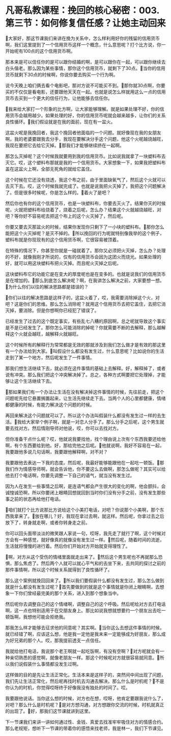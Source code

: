 # 凡哥私教课程：挽回的核心秘密：003.第三节：如何修复信任感？让她主动回来

🎼大家好，那这节课我们来讲在挽为关系中，怎么样利用好你的残留的信用货币啊，我们这里提到了一个信用货币这样一个概念，什么意思呢？打个比方说，你一开始呢有100点的这个信用货币啊。

那本来是可以信任你的是可以跟你结婚的啊，是可以跟你在一起，可以跟你继续去白头偕老。那么因为某些事情，那你这个信用货币，就剩下了30点。🎼当你的信用货币就剩下30点的时候啊，你说你要去购买一个行为啊。

说今天晚上咱们俩去看个电影吧，那对方说不可能买不到。🎼那你就30点啊，你要买的不仅仅是看电影，还要跟他天天在一起。也就是说怎么样就用这么一点的信用货币去买到一个更大的信任行为，让他能够去信任你。

🎼我来给大家打一个形象的比方啊，让大家能够理解。就是如果处理不好，你的信用货币会越用越少。如果处理的好，你的信用货币呢就会越来越多，让你们的关系良性循环。🎼我们假设就是在我的面前，现在有一盆火。

这盆火呢是我挽回者，我这个挽回者他面临的一个问题。就好像现在我的女朋友啊，我的老婆要跟我去分手，我现在要解决分手这个问题，他这个火呢越烧越旺，我现在要把它去给它灭掉。🎼那我们才能够继续挤在一起啊。

那怎么灭掉呢？这个时候我就要用到我的信用货币。比如说我就拿了一块塑料布去灭它。哎，这个塑料布那就是我的一个信用货币。大家想象一下，如果我把塑料布盖在这盆火上啊，全部无死角的就给它盖住。

这个时候在它还没有烧透，我这个布之前，由于里面缺氧气了，然后这个火就可以去灭下去。哎，这个时候我就完成了。也就是说我把火灭掉了，我把这个问题解决了。但是很多时候呢，你是怎么样的。🎼着火了是吧？

然后你也有你的这个信用货币，也是一块塑料布，你要去灭火了。结果你灭的时候呢，火就把塑料布给烧着了，烧着之后呢，怎么办？结果这个火就越烧越旺，对吧？等你好不容易呢去把这个布上的这个火灭掉了，然后呢。

你要又要去灭那盆火的时候，结果你发现你只剩下了一小块的塑料布。🎼那你怎么能把这个火灭掉呢？是灭不掉的。🎼所以挽回的行为呢就特别像我举的这个例子，塑料布就是你现现有的这个信用货币啊，它很容易被顶着。

在特殊的情况下，你甚至你就是一碰就着了。那你又必须把火灭掉，怎么办？处理的不好，就像我刚才所说的，仅有的信用货币会因为这团火而烧光。如果处理的好，就可以用这块塑料布把火灭掉。而且呢火灭掉之后呢。

这块塑料布它的功能它是在变大的厚度呢也是在变多的。也就是说我们的信用货币是在增加的。🎼那么到底怎么解决呢？啊，在我讲怎么解决之前，大家要想一想。🎼为什么你们以往的解决思路都是错误的？

🎼你们以往的解决思路是这样子的，这盆火着了，哎，我需要消除掉这个火，对吧？这是你们的思维。那么怎么消除呢？就用这个信用货币去把它盖住，去把它消灭掉，要消除。但是你想啊你已经犯了错误了。

已经发生了过去的这个既定事实，有些乱七八糟的原因啊，总之呢就导致这个事实是不是已经发生了。那你怎么可能消除的掉呢？你就需要不断的去解释，那么越解释这个火就会越旺，越解释火就越旺。

这个时候所有的解释行为常常都是无效的那就涉及到我们怎么做才是有效的那这里有一个办法给到大家。🎼叫假设什么都没有发生过，什么意思呢？比如说你的生活走到了某一个地方，然后呢发生了一件事情。

那我们想生活继续下去，就必须在这件事情的基础上去解释。好，解释掉了，或者说有冲突。那么我们把这个冲突解决掉了。总之，各种方式啊要把它处理掉，才能够让这个生活继续下去。

🎼那如果我们有一个办法让生活在没有解决掉这件事情的时候，先往前走，把这个问题呢先给它悬置搁置起来，让生活先继续走下去。当两个人的心里都健康，情绪都健康的时候，有能力解决这个问题的时候。

再回来解决这个问题就可以了。所以这个办法叫假装什么都没有发生过一样的去生活。🎼我给大家举个例子啊，就是一对恋人分手了。那么分手之后呢，这个男生就要去找对方。然后情刚导师对他说，哎，你可以去找对方。

但你准备干点什么呢？哎，他就说我要找他，找个理由说上次有个东西我要还给他啊，有个东西要给到他。好，那给完他之后呢。🎼他就说啊，我好不容易在一起，我要跟他多说几句话啊，我要跟他解释啊，对不对？

我要跟他去表达一下我的态度。然后呢，我最好能够能跟他在一起吃一顿饭。🎼那我们作为情感导师啊，就会告诉他，你不要这么去做啊，那怎么做呢？其实可以给他去打个电话啊，你要先调整一下自己的语气，就当没有发生过。

因为人在发生一些事情之后啊，是连语气都会产生很大的变化的啊，他会颤抖，会诚惶诚恐啊，所以你要闭上眼睛回想就回到当时你们没有分手之前，没有发生那些事之前的状态再给他打电话。

🎼咱们就打个比方说那比方说给这个小美打电话，对吧？你说那个小美啊，那个东西我拿来了。🎼放在哪儿？好，我现在拿过去啊，就这样。然后呢，你拿过去之后放下了，转身就走啊，或者你转身走之前。

你可以回头面带淡淡的微笑跟人家说一句，哎呀，我先走了就行了啊，这个时候对方会有一种感觉，就好像真的就像没有发生过一样。🎼然后呢，随着时间的流逝，生活就将慢慢的进行着。然后你们开始对方开始就变得理性了。

🎼啊，对方从这个受伤的情绪里面就走出来了。🎼然后这个男生呢也不再就那么恐惧，那么焦虑了。然后两个人就可以就心平气和的去坐下来，去共同的探讨之前的那件事情啊，所以这个时候关系就得到了良性循环了。

那么这个案例就挽回回来了。🎼所以我们要假装什么都没有发生过，那么怎么做到就是什么都没有发生过呢？🎼首先要做到的就是这个事情就是你闭上眼睛啊，去想象一下你们曾经最完美的那个关系，进入到那个想象当中。

然后呢你去调整自己的这个情绪啊，调整自己的这个呼吸。然后呢给对方去打电话啊，这一点也特别适用于在交朋友身上。那比如说我想就想要约一个朋友出去吃一顿饭啊，我想他可能会拒绝我。

那我怎么样才能够去征求他的同意呢？其实啊。🎼当你这么去想这件事情的时候，就已经错了啊，应该这么想，他是我一定他是我未来一定能够成为好朋友，那么成为好兄弟的那个人。哎，那我提前透支一点信任。

我就给他打电话，我说那个老王啊就一起吃饭啊，有没有空啊？🎼对方呢就会有一种亲切熟悉的感觉啊，就像老朋友一样。那这个时候呢对方就很容易就同意。🎼所以我们说假装什么事情都没发生过啊。

这样做的目的是先让生活正常化。生活本来是这样子的，突然间中间出现了问题，我们先让生活正常化，然后呢再找时机去沟通去解决。那么什么是时机呢？🎼不是你认为的时机，你觉得哎呀终于好像我没有独处的时间了。哎。

我要跟他说话。当你这么想的时候，对方也在想，哎呀，他肯定要跟我说什么了，对吧？那么什么是时机呢？🎼是对方想沟通，对方想跟你交流的时候，时机就真正的出现了。🎼好，那我们这节课就讲到这里。

下一节课我们来讲一讲如何通过性、金钱、真爱去找准牢牢吸住对方的情感合约。那么老规矩，想听下一节课的带着你的感悟来找老师，我是林一，我们下节课见。

